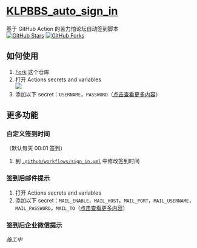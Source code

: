 # [KLPBBS_auto_sign_in](https://github.com/xyz8848/KLPBBS_auto_sign_in)
基于 GitHub Action 的苦力怕论坛自动签到脚本  
[![GitHub Stars](https://img.shields.io/github/stars/xyz8848/KLPBBS_auto_sign_in)](https://github.com/xyz8848/KLPBBS_auto_sign_in/stargazers)
[![GitHub Forks](https://img.shields.io/github/forks/xyz8848/KLPBBS_auto_sign_in)](https://github.com/xyz8848/KLPBBS_auto_sign_in/network/members)

## 如何使用

1. [Fork](https://github.com/xyz8848/KLPBBS_auto_sign_in/fork) 这个仓库
2. 打开 Actions secrets and variables  
![](https://cdn.xyz8848.com/img/github/KLPBBS_auto_sign_in/1.png)
3. 添加以下 secret：`USERNAME`，`PASSWORD`（[点击查看更多内容](https://github.com/xyz8848/KLPBBS_auto_sign_in/blob/main/docs/secrets.md)）

## 更多功能
### 自定义签到时间
（默认每天 00:01 签到）
1. 到 [`.github/workflows/sign_in.yml`](.github/workflows/sign_in.yml) 中修改签到时间

### 签到后邮件提示
1. 打开 Actions secrets and variables
2. 添加以下 secret：`MAIL_ENABLE`，`MAIL_HOST`，`MAIL_PORT`，`MAIL_USERNAME`，`MAIL_PASSWORD`，`MAIL_TO`（[点击查看更多内容](https://github.com/xyz8848/KLPBBS_auto_sign_in/blob/main/docs/secrets.md)）

### 签到后企业微信提示
_施工中_
